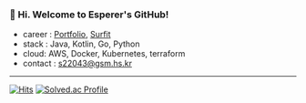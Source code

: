 ### 👋 Hi. Welcome to Esperer's GitHub! 

- career : [Portfolio](https://esperer.notion.site/7bfaadd95dc2420198988a89b1de168c?pvs=4), [Surfit](https://my.surfit.io/w/1591080736)
- stack : Java, Kotlin, Go, Python
- cloud: AWS, Docker, Kubernetes, terraform
- contact : s22043@gsm.hs.kr

---


[![Hits](https://hits.seeyoufarm.com/api/count/incr/badge.svg?url=https://github.com/esperar&count_bg=%239576FF&title_bg=%23555555&icon=kotlin.svg&icon_color=%23E7E7E7&title=hits&edge_flat=false)](https://hits.seeyoufarm.com) [![Solved.ac Profile](http://mazassumnida.wtf/api/mini/generate_badge?boj=huemang)](https://solved.ac/huemang) 
